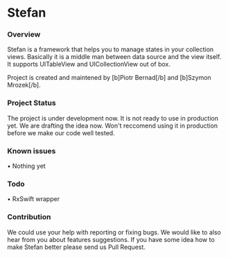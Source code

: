 # Stefan

### Overview

Stefan is a framework that helps you to manage states in your collection views. Basically it is a middle man between data source and the view itself.
It supports UITableView and UICollectionView out of box.

Project is created and maintened by [b]Piotr Bernad[/b] and [b]Szymon Mrozek[/b].

### Project Status

The project is under development now. It is not ready to use in production yet. We are drafting the idea now. Won't reccomend using it in production before we make our code well tested.

### Known issues

• Nothing yet

### Todo

• RxSwift wrapper

### Contribution

We could use your help with reporting or fixing bugs. We would like to also hear from you about features suggestions. If you have some idea how to make Stefan better please send us Pull Request.
